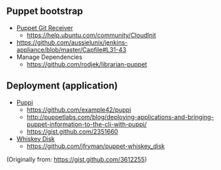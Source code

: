 ## Puppet bootstrap

*  [Puppet Git Receiver](http://brightbox.com/blog/2012/08/29/puppet-git-receiver/)
   *  https://help.ubuntu.com/community/CloudInit
*  https://github.com/aussielunix/jenkins-appliance/blob/master/Capfile#L31-43
*  Manage Dependencies
   *  https://github.com/rodjek/librarian-puppet


## Deployment (application)

*  [Puppi](http://www.example42.com/?q=Puppi_A_Puppet_module_for_Deployment_Automation)
   *  https://github.com/example42/puppi
   *  http://puppetlabs.com/blog/deploying-applications-and-bringing-puppet-information-to-the-cli-with-puppi/
   *  https://gist.github.com/2351660
*  [Whiskey Disk](https://github.com/flogic/whiskey_disk)
   *  https://github.com/jfryman/puppet-whiskey_disk


(Originally from: https://gist.github.com/3612255)


